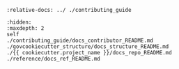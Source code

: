 ```{include} ../README.md
:relative-docs: ../ ./contributing_guide
```

```{toctree}
:hidden:
:maxdepth: 2
self
./contributing_guide/docs_contributor_README.md
./govcookiecutter_structure/docs_structure_README.md
./{{ cookiecutter.project_name }}/docs_repo_README.md
./reference/docs_ref_README.md
```
